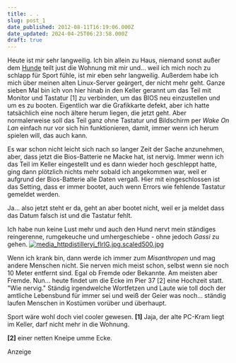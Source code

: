 ```yaml
---
title: . .
slug: post_1
date_published: 2012-08-11T16:19:06.000Z
date_updated: 2024-04-25T06:23:58.000Z
draft: true
---
```


Heute ist mir sehr langweilig. Ich bin allein zu Haus, niemand sonst außer dem [Hunde](http://instagram.com/p/NTst70GvL5/) teilt just die Wohnung mit mir und... weil ich mich noch zu schlapp für Sport fühle, ist mir eben sehr langweilig. Außerdem habe ich mich über meinen alten Linux-Server geärgert, der nicht mehr geht. Ganze sieben Mal bin ich von hier hinab in den Keller gerannt um das Teil mit Monitor und Tastatur [1] zu verbinden, um das BIOS neu einzustellen und um es zu booten. Eigentlich war die Grafikkarte defekt, aber ich hatte tatsächlich eine noch ältere herum liegen, die jetzt geht. Aber normalerweise soll das Teil ganz ohne Tastatur und Bildschirm per *Wake On Lan* einfach nur vor sich hin funktionieren, damit, immer wenn ich herum spielen will, das auch kann.

Es war schon nicht leicht sich nach so langer Zeit der Sache anzunehmen, aber, dass jetzt die Bios-Batterie ne Macke hat, ist nervig. Immer wenn ich das Teil im Keller eingestellt und es dann wieder hoch geschleppt hatte, ging dann plötzlich nichts mehr sobald ich angekommen war, weil er aufgrund der Bios-Batterie alle Daten vergaß. Hier mit eingeschlossen ist das Setting, dass er immer bootet, auch wenn Errors wie fehlende Tastatur gemeldet werden.

Ja... also jetzt steht er da, geht an aber bootet nicht, weil er ja meldet dass das Datum falsch ist und die Tastatur fehlt.

Ich habe nun keine Lust mehr und auch den Hund nervt mein ständiges reingerenne, rumgekeuche und umhergeschiebe - ohne jedoch *Gassi* zu gehen.
[![media_httpdistilleryi_flrlG.jpg.scaled500.jpg](//thafaker.hydra.uberspace.de/Krafft-Prinzmetal/skalen/assets_c/2012/08/media_httpdistilleryi_flrlG.jpg.scaled500-thumb-500x500-148.jpg)](http://thafaker.hydra.uberspace.de/Krafft-Prinzmetal/skalen/assets_c/2012/08/media_httpdistilleryi_flrlG.jpg.scaled500-148.html)

Wenn ich krank bin, dann werde ich immer zum *Misanthropen* und mag andere Menschen nicht. Sie nerven mich meist schon, selbst wenn sie noch 10 Meter entfernt sind. Egal ob Fremde oder Bekannte. Am meisten aber Fremde. Nun... heute findet um die Ecke im Pier 37 [2] eine Hochzeit statt. "Wie nervig." Ständig irgendwelche Wortfetzen und Laute wie toll doch der amtliche Lebensbund für immer sei und weiß der Geier was noch... ständig laufen Menschen in Kostümen vorüber und überhaupt.

Sport wäre wohl doch viel cooler gewesen.
**[1]** Jaja, der alte PC-Kram liegt im Keller, darf nicht mehr in die Wohnung.

**[2]** einer netten Kneipe umme Ecke.

Anzeige
<!--
google_ad_client = "ca-pub-2423874063542870";
/* mt_breit_seite */
google_ad_slot = "1283354947";
google_ad_width = 300;
google_ad_height = 250;
//-->
